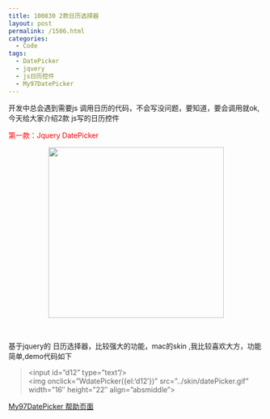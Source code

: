 ```yaml
---
title: 100830 2款日历选择器
layout: post
permalink: /1506.html
categories:
  - Code
tags:
  - DatePicker
  - jquery
  - js日历控件
  - My97DatePicker
---
```

开发中总会遇到需要js 调用日历的代码，不会写没问题，要知道，要会调用就ok,今天给大家介绍2款 js写的日历控件

<span style="color: #ff0000;">第一款：Jquery DatePicker</span>

<span style="color: #0000ee; -webkit-text-decorations-in-effect: underline;"><img class="aligncenter size-full wp-image-1507" style="display: block; margin-left: auto; margin-right: auto; border: 0px initial initial;" title="time00" src="http://www.80aj.com/wp-content/uploads/2010/08/time00.jpg" alt="" width="347" height="337" /></span>

<div>
  <span style="color: #0000ee; -webkit-text-decorations-in-effect: underline;"><br /> </span>
</div>

基于jquery的 日历选择器，比较强大的功能，mac的skin ,我比较喜欢大方，功能简单,demo代码如下

> <div id="_mcePaste">
>   <link  href=&#8221;http://ajax.googleapis.com/ajax/libs/jqueryui/1.8/themes/base/jquery-ui.css&#8221; rel=&#8221;stylesheet&#8221; type=&#8221;text/css&#8221; />
> </div>
> 
> <div id="_mcePaste">
>   <script src=&#8221;http://ajax.googleapis.com/ajax/libs/jquery/1.4/jquery.min.js&#8221;></script>
> </div>
> 
> <div id="_mcePaste">
>   <script src=&#8221;http://ajax.googleapis.com/ajax/libs/jqueryui/1.8/jquery-ui.min.js&#8221;></script>
> </div>
> 
> <div id="_mcePaste">
>   <script>
> </div>
> 
> <div id="_mcePaste">
>   $(document).ready(function() {
> </div>
> 
> <div>
>   //配置picker的文本显示内容
> </div>
> 
> <div id="_mcePaste">
>   var pickerOpts = {
> </div>
> 
> <div id="_mcePaste">
>   changeMonth: true,
> </div>
> 
> <div id="_mcePaste">
>   changeYear: true,
> </div>
> 
> <div id="_mcePaste">
>   dateFormat: &#8220;yy-mm-dd&#8221;,
> </div>
> 
> <div id="_mcePaste">
>   dayNamesMin:["一","二","三","四","五","六","日"],
> </div>
> 
> <div id="_mcePaste">
>   firstDay: 0,
> </div>
> 
> <div id="_mcePaste">
>   nextText: &#8220;下一月&#8221;,
> </div>
> 
> <div id="_mcePaste">
>   prevText: &#8220;上一月&#8221;,
> </div>
> 
> <div id="_mcePaste">
>   closeText: &#8220;关闭&#8221;,
> </div>
> 
> <div id="_mcePaste">
>   currentText: &#8220;今天&#8221;,
> </div>
> 
> <div id="_mcePaste">
>   monthNamesShort: ["一月", "二月", "三月", "四月", "五月", "六月", "七月", "八月", "九月", "十月", "十一月", "十二月"],
> </div>
> 
> <div id="_mcePaste">
>   isRTL: false,
> </div>
> 
> <div id="_mcePaste">
>   showButtonPanel: true
> </div>
> 
> <div id="_mcePaste">
>   };
> </div>
> 
> <div>
>   //某个id渲染Picker类，并且加载初始化配置属性 pickeropts
> </div>
> 
> <div id="_mcePaste">
>   $(&#8220;#begintime&#8221;).datepicker(pickerOpts);
> </div>
> 
> <div id="_mcePaste">
>   });
> </div>
> 
> <input name=&#8221;begintime&#8221; type=&#8221;text&#8221; id=&#8221;begintime&#8221; value=&#8221;" />

更多介绍可以访问:

<a href="http://www.opensoce.com/?p=629" target="_blank">jQuery DatePicker笔记</a>

<span style="color: #ff0000;">第二款: My97DatePicker</span>

某人写的纯js的web应用轻量级控件库,可以修改各种皮肤等等.

[][1][<img class="aligncenter size-full wp-image-1508" title="time01" src="http://www.80aj.com/wp-content/uploads/2010/08/time01.jpg" alt="" width="203" height="213" />][2]

调用代码如下:

> <script language=&#8221;JavaScript&#8221; type=&#8221;text/javascript&#8221; src=&#8221;../../My97DatePicker/WdatePicker.js&#8221;></script>  
> <input id=&#8221;<span class="STYLE1">d12</span>&#8221; type=&#8221;text&#8221;/>  
> <img onclick=&#8221;WdatePicker({<span class="STYLE2">el:</span><span class="STYLE1">&#8216;d12&#8242;</span>})&#8221; src=&#8221;../skin/datePicker.gif&#8221; width=&#8221;16&#8243; height=&#8221;22&#8243; align=&#8221;absmiddle&#8221;>

<a href="http://www.my97.net/dp/demo/index.htm" target="_blank">My97DatePicker 帮助页面</a>

 [1]: http://www.80aj.com/wp-content/uploads/2010/08/time00.jpg
 [2]: http://www.80aj.com/wp-content/uploads/2010/08/time01.jpg